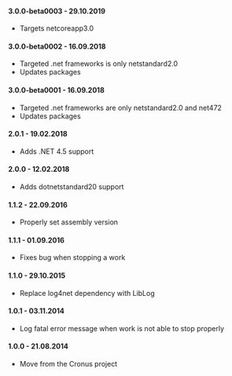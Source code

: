 #### 3.0.0-beta0003 - 29.10.2019
* Targets netcoreapp3.0

#### 3.0.0-beta0002 - 16.09.2018
* Targeted .net frameworks is only netstandard2.0
* Updates packages

#### 3.0.0-beta0001 - 16.09.2018
* Targeted .net frameworks are only netstandard2.0 and net472
* Updates packages

#### 2.0.1 - 19.02.2018
* Adds .NET 4.5 support

#### 2.0.0 - 12.02.2018
* Adds dotnetstandard20 support

#### 1.1.2 - 22.09.2016
* Properly set assembly version

#### 1.1.1 - 01.09.2016
* Fixes bug when stopping a work

#### 1.1.0 - 29.10.2015
* Replace log4net dependency with LibLog

#### 1.0.1 - 03.11.2014
* Log fatal error message when work is not able to stop properly

#### 1.0.0 - 21.08.2014
* Move from the Cronus project
